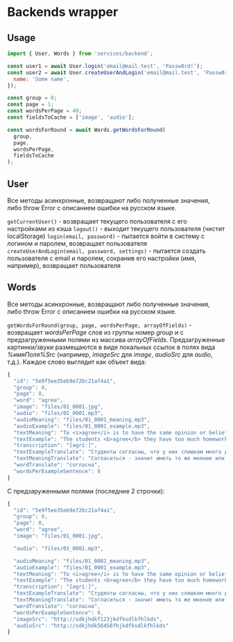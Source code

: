 # Backends wrapper

## Usage

```js
import { User, Words } from 'services/backend';

const user1 = await User.login('email@mail.test', 'Passw0rd!');
const user2 = await User.createUserAndLogin('email@mail.test', 'Passw0rd!', {
  name: 'Some name',
});

const group = 0;
const page = 1;
const wordsPerPage = 40;
const fieldsToCache = ['image', 'audio'];

const wordsForRound = await Words.getWordsForRound(
  group,
  page,
  wordsPerPage,
  fieldsToCache
);
```

## User

Все методы асинхронные, возвращают либо полученные значения, либо throw Error с описанием ошибки на русском языке.

`getCurrentUser()` - возвращает текущего пользователя с его настройками из кэша
`logout()` - выходит текущего пользователя (чистит localStorage)
`login(email, password)` - пытается войти в систему с логином и паролем, возвращает пользователя
`createUserAndLogin(email, password, settings)` - пытается создать пользователя с email и паролем, сохранив его настройки (имя, например), возвращает пользователя

## Words

Все методы асинхронные, возвращают либо полученные значения, либо throw Error с описанием ошибки на русском языке.

`getWordsForRound(group, page, wordsPerPage, arrayOfFields)` - возвращает _wordsPerPage_ слов из группы номер _group_ и с предзагруженными полями из массива _arrayOfFields_. Предзагруженные картинки/звуки размещаются в виде локальных ссылок в полях вида _%имяПоля%Src_ (например, _imageSrc_ для _image_, _audioSrc_ для _audio_, т.д.).
Каждое слово выглядит как объект вида:

```js
{
  "id": "5e9f5ee35eb9e72bc21af4a1",
  "group": 0,
  "page": 0,
  "word": "agree",
  "image": "files/01_0001.jpg",
  "audio": "files/01_0001.mp3",
  "audioMeaning": "files/01_0001_meaning.mp3",
  "audioExample": "files/01_0001_example.mp3",
  "textMeaning": "To <i>agree</i> is to have the same opinion or belief as another person.",
  "textExample": "The students <b>agree</b> they have too much homework.",
  "transcription": "[əgríː]",
  "textExampleTranslate": "Студенты согласны, что у них слишком много домашней работы",
  "textMeaningTranslate": "Согласиться - значит иметь то же мнение или убеждение, что и другой человек",
  "wordTranslate": "согласна",
  "wordsPerExampleSentence": 8
}
```

С предзаруженными полями (последние 2 строчки):

```js
{
  "id": "5e9f5ee35eb9e72bc21af4a1",
  "group": 0,
  "page": 0,
  "word": "agree",
  "image": "files/01_0001.jpg",

  "audio": "files/01_0001.mp3",

  "audioMeaning": "files/01_0001_meaning.mp3",
  "audioExample": "files/01_0001_example.mp3",
  "textMeaning": "To <i>agree</i> is to have the same opinion or belief as another person.",
  "textExample": "The students <b>agree</b> they have too much homework.",
  "transcription": "[əgríː]",
  "textExampleTranslate": "Студенты согласны, что у них слишком много домашней работы",
  "textMeaningTranslate": "Согласиться - значит иметь то же мнение или убеждение, что и другой человек",
  "wordTranslate": "согласна",
  "wordsPerExampleSentence": 8,
  "imageSrc": "http://sdkjhdkf123jkdfksdlkfhlkds",
  "audioSrc": "http://sdkjhdk56456fhjkdfksdlkfhlkds"
}
```

